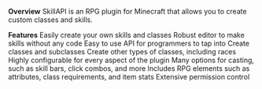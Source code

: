 **Overview**
SkillAPI is an RPG plugin for Minecraft that allows you to create custom classes and skills.

**Features**
Easily create your own skills and classes
Robust editor to make skills without any code
Easy to use API for programmers to tap into
Create classes and subclasses
Create other types of classes, including races
Highly configurable for every aspect of the plugin
Many options for casting, such as skill bars, click combos, and more
Includes RPG elements such as attributes, class requirements, and item stats
Extensive permission control